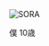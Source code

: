 <!DOCTYPE html>
<html lang=en dir="ltr">
  <head>
    <meta charset="utf-8">
    <link rel="stylesheet" href="stylesheet.css">
    <title>sora</title>
  </head>
  <body>
    <div class="main-pic">
        <img src="sample/IMG_2917.JPG" alt="SORA">
        <p class="ppp">僕 10歳</p>
    </div>
  </body>
</html>
